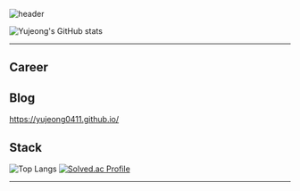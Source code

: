 ![header](https://capsule-render.vercel.app/api?type=venom&&color=auto&text=I'm%20Yu%20Jeong)

![Yujeong's GitHub stats](https://github-readme-stats.vercel.app/api?username=yujeong0411&show_icons=true&theme=bear)

---
## Career

## Blog
https://yujeong0411.github.io/

## Stack
![Top Langs](https://github-readme-stats.vercel.app/api/top-langs/?username=yujeong0411&layout=compact)
[![Solved.ac Profile](http://mazassumnida.wtf/api/v2/generate_badge?boj=choiyujeong0411)](https://solved.ac/choiyujeong0411/)

---
